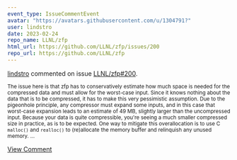 ```yaml
---
event_type: IssueCommentEvent
avatar: "https://avatars.githubusercontent.com/u/1304791?"
user: lindstro
date: 2023-02-24
repo_name: LLNL/zfp
html_url: https://github.com/LLNL/zfp/issues/200
repo_url: https://github.com/LLNL/zfp
---
```


<a href='https://github.com/lindstro' target='_blank'>lindstro</a> commented on issue <a href='https://github.com/LLNL/zfp/issues/200' target='_blank'>LLNL/zfp#200</a>.

<small>The issue here is that zfp has to conservatively estimate how much space is needed for the compressed data and must allow for the worst-case input.  Since it knows nothing about the data that is to be compressed, it has to make this very pessimistic assumption.  Due to the pigeonhole principle, any compressor must expand some inputs, and in this case that worst-case expansion leads to an estimate of 49 MB, slightly larger than the uncompressed input.  Because your data is quite compressible, you're seeing a much smaller compressed size in practice, as is to be expected.  One way to mitigate this overallocation is to use C `malloc()` and `realloc()` to (re)allocate the memory buffer and relinquish any unused memory....</small>

<a href='https://github.com/LLNL/zfp/issues/200' target='_blank'>View Comment</a>